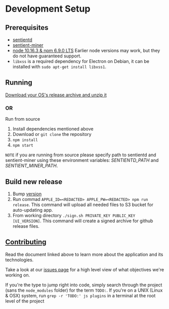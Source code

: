 # Development Setup

## Prerequisites

- [sentientd](https://github.com/consensus-ai/sentient-network)
- [sentient-miner](https://github.com/consensus-ai/sentient-miner)
- [node 10.16.3 & npm 6.9.0 LTS](https://nodejs.org/download/)
Earlier node versions may work, but they do not have guaranteed support.
- `libxss` is a required dependency for Electron on Debian, it can be installed with `sudo apt-get install libxss1`.

## Running

[Download your OS's release archive and unzip it](https://github.com/consensus-ai/sentient-ui/releases)

### OR

Run from source

1. Install dependencies mentioned above
2. Download or `git clone` the repository
3. `npm install`
4. `npm start`

`NOTE` if you are running from source please specify path to sentientd and sentient-miner using these environment variables: _SENTIENTD_PATH_ and _SENTIENT_MINER_PATH_.

## Build new release

1. Bump [version](https://github.com/consensus-ai/sentient-ui/blob/master/package.json#L3)
2. Run commad `APPLE_ID=<REDACTED> APPLE_PW=<REDACTED> npm run release`. This command will upload all needed files to S3 bucket for auto-updating app.
3. From working directory `./sign.sh PRIVATE_KEY PUBLIC_KEY [UI_VERSION]`. This command will create a signed archive for github release files.

## [Contributing](doc/Developers.md)

Read the document linked above to learn more about the application and its technologies.

Take a look at our [issues page](https://github.com/consensus-ai/sentient-ui/issues)
for a high level view of what objectives we're working on.

If you're the type to jump right into code, simply search through the project
(sans the `node_modules` folder) for the term `TODO:`. If you're on a UNIX
(Linux & OSX) system, run `grep -r 'TODO:' js plugins` in a terminal at the
root level of the project

